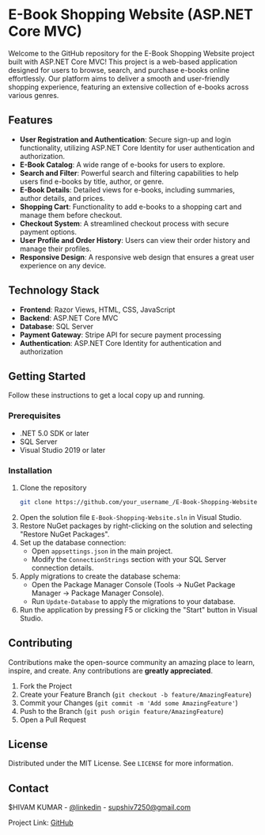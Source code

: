# E-Book Shopping Website (ASP.NET Core MVC)

Welcome to the GitHub repository for the E-Book Shopping Website project built with ASP.NET Core MVC! This project is a web-based application designed for users to browse, search, and purchase e-books online effortlessly. Our platform aims to deliver a smooth and user-friendly shopping experience, featuring an extensive collection of e-books across various genres.

## Features

- **User Registration and Authentication**: Secure sign-up and login functionality, utilizing ASP.NET Core Identity for user authentication and authorization.
- **E-Book Catalog**: A wide range of e-books for users to explore.
- **Search and Filter**: Powerful search and filtering capabilities to help users find e-books by title, author, or genre.
- **E-Book Details**: Detailed views for e-books, including summaries, author details, and prices.
- **Shopping Cart**: Functionality to add e-books to a shopping cart and manage them before checkout.
- **Checkout System**: A streamlined checkout process with secure payment options.
- **User Profile and Order History**: Users can view their order history and manage their profiles.
- **Responsive Design**: A responsive web design that ensures a great user experience on any device.

## Technology Stack

- **Frontend**: Razor Views, HTML, CSS, JavaScript
- **Backend**: ASP.NET Core MVC
- **Database**: SQL Server
- **Payment Gateway**: Stripe API for secure payment processing
- **Authentication**: ASP.NET Core Identity for authentication and authorization

## Getting Started

Follow these instructions to get a local copy up and running.

### Prerequisites

- .NET 5.0 SDK or later
- SQL Server
- Visual Studio 2019 or later

### Installation

1. Clone the repository
   ```sh
   git clone https://github.com/your_username_/E-Book-Shopping-Website.git
   ```
2. Open the solution file `E-Book-Shopping-Website.sln` in Visual Studio.
3. Restore NuGet packages by right-clicking on the solution and selecting "Restore NuGet Packages".
4. Set up the database connection:
   - Open `appsettings.json` in the main project.
   - Modify the `ConnectionStrings` section with your SQL Server connection details.
5. Apply migrations to create the database schema:
   - Open the Package Manager Console (Tools -> NuGet Package Manager -> Package Manager Console).
   - Run `Update-Database` to apply the migrations to your database.
6. Run the application by pressing F5 or clicking the "Start" button in Visual Studio.

## Contributing

Contributions make the open-source community an amazing place to learn, inspire, and create. Any contributions are **greatly appreciated**.

1. Fork the Project
2. Create your Feature Branch (`git checkout -b feature/AmazingFeature`)
3. Commit your Changes (`git commit -m 'Add some AmazingFeature'`)
4. Push to the Branch (`git push origin feature/AmazingFeature`)
5. Open a Pull Request

## License

Distributed under the MIT License. See `LICENSE` for more information.

## Contact

$HIVAM KUMAR - [@linkedin](https://twitter.com/your_twitter) - supshiv7250@gmail.com

Project Link: [GitHub](https://www.linkedin.com/in/shivamkrdotnet/)

